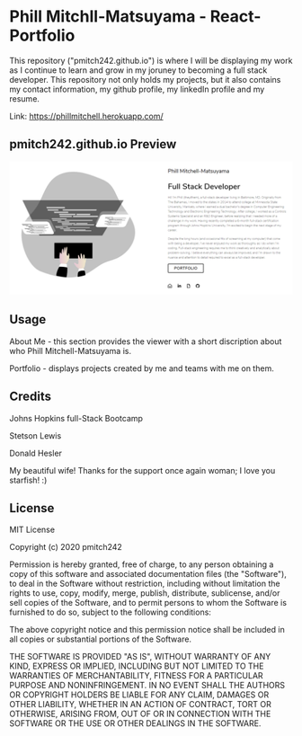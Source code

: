 # Phill Mitchll-Matsuyama - React-Portfolio

This repository ("pmitch242.github.io") is where I will be displaying my work as I continue to learn and grow in my joruney to becoming a full stack developer. This repository not only holds my projects, but it also contains my contact information, my github profile, my linkedIn profile and my resume.

Link: https://phillmitchell.herokuapp.com/

## pmitch242.github.io Preview
<img alt="Preview" src="public/image/preview.PNG">


## Usage
About Me  - this section provides the viewer with a short discription about who Phill Mitchell-Matsuyama is.

Portfolio - displays projects created by me and teams with me on them.


## Credits
Johns Hopkins full-Stack Bootcamp

Stetson Lewis

Donald Hesler

My beautiful wife! Thanks for the support once again woman; I love you starfish! :)

## License
MIT License

Copyright (c) 2020 pmitch242

Permission is hereby granted, free of charge, to any person obtaining a copy of this software and associated documentation files (the "Software"), to deal in the Software without restriction, including without limitation the rights to use, copy, modify, merge, publish, distribute, sublicense, and/or sell copies of the Software, and to permit persons to whom the Software is furnished to do so, subject to the following conditions:

The above copyright notice and this permission notice shall be included in all copies or substantial portions of the Software.

THE SOFTWARE IS PROVIDED "AS IS", WITHOUT WARRANTY OF ANY KIND, EXPRESS OR IMPLIED, INCLUDING BUT NOT LIMITED TO THE WARRANTIES OF MERCHANTABILITY, FITNESS FOR A PARTICULAR PURPOSE AND NONINFRINGEMENT. IN NO EVENT SHALL THE AUTHORS OR COPYRIGHT HOLDERS BE LIABLE FOR ANY CLAIM, DAMAGES OR OTHER LIABILITY, WHETHER IN AN ACTION OF CONTRACT, TORT OR OTHERWISE, ARISING FROM, OUT OF OR IN CONNECTION WITH THE SOFTWARE OR THE USE OR OTHER DEALINGS IN THE SOFTWARE.
